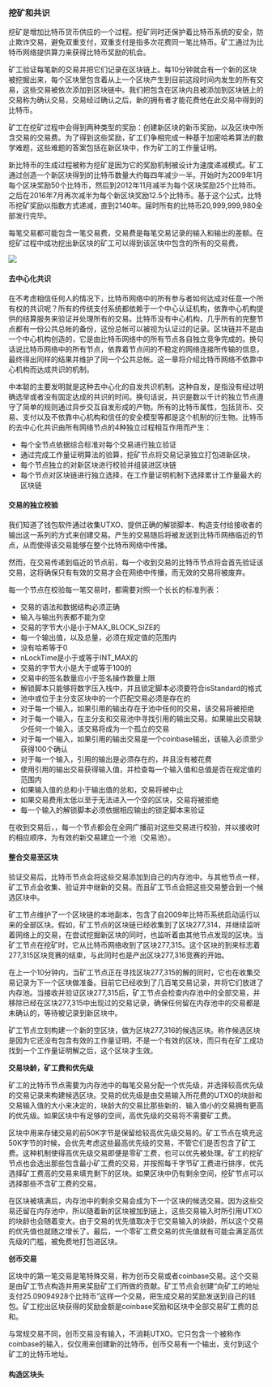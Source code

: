 ### 挖矿和共识

挖矿是增加比特币货币供应的一个过程。挖矿同时还保护着比特币系统的安全，防止欺诈交易，避免双重支付，双重支付是指多次花费同一笔比特币。矿工通过为比特币网络提供算力来获得比特币奖励的机会。

矿工验证每笔新的交易并把它们记录在区块链上。每10分钟就会有一个新的区块被挖掘出来，每个区块里包含着从上一个区块产生到目前这段时间内发生的所有交易，这些交易被依次添加到区块链中。我们把包含在区块内且被添加到区块链上的交易称为确认交易，交易经过确认之后，新的拥有者才能花费他在此交易中得到的比特币。

矿工在挖矿过程中会得到两种类型的奖励：创建新区块的新币奖励，以及区块中所含交易的交易费。为了得到这些奖励，矿工们争相完成一种基于加密哈希算法的数学难题，这些难题的答案包括在新区块中，作为矿工的工作量证明。

新比特币的生成过程被称为挖矿是因为它的奖励机制被设计为速度递减模式。矿工通过创造一个新区块得到的比特币数量大约每四年减少一半。开始时为2009年1月每个区块奖励50个比特币，然后到2012年11月减半为每个区块奖励25个比特币。之后在2016年7月再次减半为每个新区块奖励12.5个比特币。基于这个公式，比特币挖矿奖励以指数方式递减，直到2140年。届时所有的比特币20,999,999,980全部发行完毕。

每笔交易都可能包含一笔交易费，交易费是每笔交易记录的输入和输出的差额。在挖矿过程中成功挖出新区块的矿工可以得到该区块中包含的所有的交易费。

![](1)

#### 去中心化共识

在不考虑相信任何人的情况下，比特币网络中的所有参与者如何达成对任意一个所有权的共识呢？所有的传统支付系统都依赖于一个中心认证机构，依靠中心机构提供的结算服务来验证并处理所有的交易。比特币没有中心机构，几乎所有的完整节点都有一份公共总帐的备份，这份总帐可以被视为认证过的记录。区块链并不是由一个中心机构创造的，它是由比特币网络中的所有节点各自独立竞争完成的。换句话说比特币网络中的所有节点，依靠着节点间的不稳定的网络连接所传输的信息，最终得出同样的结果并维护了同一个公共总帐。这一章将介绍比特币网络不依靠中心机构而达成共识的机制。

中本聪的主要发明就是这种去中心化的自发共识机制。这种自发，是指没有经过明确选举或者没有固定达成的共识的时间。换句话说，共识是数以千计的独立节点遵守了简单的规则通过异步交互自发形成的产物。所有的比特币属性，包括货币、交易、支付以及不依靠中心机构和信任的安全模型等都是这个机制的衍生物。比特币的去中心化共识由所有网络节点的4种独立过程相互作用而产生：

- 每个全节点依据综合标准对每个交易进行独立验证
- 通过完成工作量证明算法的验算，挖矿节点将交易记录独立打包进新区块，
-  每个节点独立的对新区块进行校验并组装进区块链
-  每个节点对区块链进行独立选择，在工作量证明机制下选择累计工作量最大的区块链

#### 交易的独立校验

我们知道了钱包软件通过收集UTXO、提供正确的解锁脚本、构造支付给接收者的输出这一系列的方式来创建交易。产生的交易随后将被发送到比特币网络临近的节点，从而使得该交易能够在整个比特币网络中传播。

然而，在交易传递到临近的节点前，每一个收到交易的比特币节点将会首先验证该交易，这将确保只有有效的交易才会在网络中传播，而无效的交易将被废弃。

每一个节点在校验每一笔交易时，都需要对照一个长长的标准列表：

- 交易的语法和数据结构必须正确
- 输入与输出列表都不能为空
- 交易的字节大小是小于MAX_BLOCK_SIZE的
- 每一个输出值，以及总量，必须在规定值的范围内
- 没有哈希等于0
- nLockTime是小于或等于INT_MAX的
- 交易的字节大小是大于或等于100的
- 交易中的签名数量应小于签名操作数量上限
- 解锁脚本只能够将数字压入栈中，并且锁定脚本必须要符合isStandard的格式
- 池中或位于主分支区块中的一个匹配交易必须是存在的
- 对于每一个输入，如果引用的输出存在于池中任何的交易，该交易将被拒绝
- 对于每一个输入，在主分支和交易池中寻找引用的输出交易。如果输出交易缺少任何一个输入，该交易将成为一个孤立的交易
- 对于每一个输入，如果引用的输出交易是一个coinbase输出，该输入必须至少获得100个确认
- 对于每一个输入，引用的输出是必须存在的，并且没有被花费
- 使用引用的输出交易获得输入值，并检查每一个输入值和总值是否在规定值的范围内
- 如果输入值的总和小于输出值的总和，交易将被中止
- 如果交易费用太低以至于无法进入一个空的区块，交易将被拒绝
- 每一个输入的解锁脚本必须依据相应输出的锁定脚本来验证

在收到交易后，，每一个节点都会在全网广播前对这些交易进行校验，并以接收时的相应顺序，为有效的新交易建立一个池（交易池）。

#### 整合交易至区块

验证交易后，比特币节点会将这些交易添加到自己的内存池中。与其他节点一样，矿工节点会收集、验证并中继新的交易。而且矿工节点会把这些交易整合到一个候选区块中。

矿工节点维护了一个区块链的本地副本，包含了自2009年比特币系统启动运行以来的全部区块。假如，矿工节点的区块链已经收集到了区块277,314，并继续监听着网络上的交易，在尝试挖掘新区块的同时，也监听着由其他节点发现的区块。当矿工节点在挖矿时，它从比特币网络收到了区块277,315。这个区块的到来标志着277,315区块竞赛的结束，与此同时也是产出区块277,316竞赛的开始。

在上一个10分钟内，当矿工节点正在寻找区块277,315的解的同时，它也在收集交易记录为下一个区块做准备。目前它已经收到了几百笔交易记录，并将它们放进了内存池。当接收并验证区块277,315后，矿工节点会检查内存池中的全部交易，并移除已经在区块277,315中出现过的交易记录，确保任何留在内存池中的交易都是未确认的，等待被记录到新区块中。

矿工节点立刻构建一个新的空区块，做为区块277,316的候选区块。称作候选区块是因为它还没有包含有效的工作量证明，不是一个有效的区块，而只有在矿工成功找到一个工作量证明解之后，这个区块才生效。

**交易块龄，矿工费和优先级**

矿工的比特币节点需要为内存池中的每笔交易分配一个优先级，并选择较高优先级的交易记录来构建候选区块。交易的优先级是由交易输入所花费的UTXO的块龄和交易输入值的大小来决定的，块龄大的交易比那些新的、输入值小的交易拥有更高的优先级。如果区块中有足够的空间，高优先级的交易将不需要矿工费。

区块中用来存储交易的前50K字节是保留给较高优先级交易的。矿工节点在填充这50K字节的时候，会优先考虑这些最高优先级的交易，不管它们是否包含了矿工费。这种机制使得高优先级交易即便是零矿工费，也可以优先被处理。矿工的挖矿节点也会选出那些包含最小矿工费的交易，并按照每千字节矿工费进行排序，优先选择矿工费高的交易来填充剩下的区块。如果区块中仍有剩余空间，挖矿节点可以选择那些不含矿工费的交易。

在区块被填满后，内存池中的剩余交易会成为下一个区块的候选交易。因为这些交易还留在内存池中，所以随着新的区块被加到链上，这些交易输入时所引用UTXO的块龄也会随着变大。由于交易的优先值取决于它交易输入的块龄，所以这个交易的优先值也就随之增长了。最后，一个零矿工费交易的优先值就有可能会满足高优先级的门槛，被免费地打包进区块。

**创币交易**

区块中的第一笔交易是笔特殊交易，称为创币交易或者coinbase交易。这个交易是由矿工节点构造并用来奖励矿工们所做的贡献。矿工节点会创建“向矿工的地址支付25.09094928个比特币”这样一个交易，把生成交易的奖励发送到自己的钱包。矿工挖出区块获得的奖励金额是coinbase奖励和区块中全部交易矿工费的总和。

与常规交易不同，创币交易没有输入，不消耗UTXO。它只包含一个被称作coinbase的输入，仅仅用来创建新的比特币。创币交易有一个输出，支付到这个矿工的比特币地址。

#### 构造区块头
